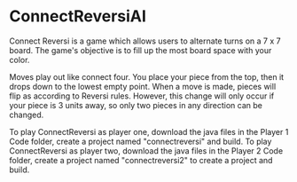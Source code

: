 # ConnectReversiAI

Connect Reversi is a game which allows users to alternate turns on a 7 x 7 board. The game's objective is to fill up the most board space with your color.

Moves play out like connect four. You place your piece from the top, then it drops down to the lowest empty point. When a move is made, pieces will flip as according to Reversi rules. However, this change will only occur if your piece is 3 units away, so only two pieces in any direction can be changed.


To play ConnectReversi as player one, download the java files in the Player 1 Code folder, create a project named "connectreversi" and build.
To play ConnectReversi as player two, download the java files in the Player 2 Code folder, create a project named "connectreversi2" to create a project and build.
